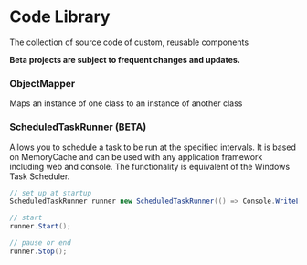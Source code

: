 # Code Library
The collection of source code of custom, reusable components

**Beta projects are subject to frequent changes and updates.**

### ObjectMapper
Maps an instance of one class to an instance of another class

### ScheduledTaskRunner (BETA)
Allows you to schedule a task to be run at the specified intervals. It is based on MemoryCache and can be used with any application framework including web and console. The functionality is equivalent of the Windows Task Scheduler.

``` csharp
// set up at startup 
ScheduledTaskRunner runner new ScheduledTaskRunner(() => Console.WriteLine("Hello."), TimeSpan.FromMinutes(1))

// start
runner.Start();

// pause or end
runner.Stop();
```
